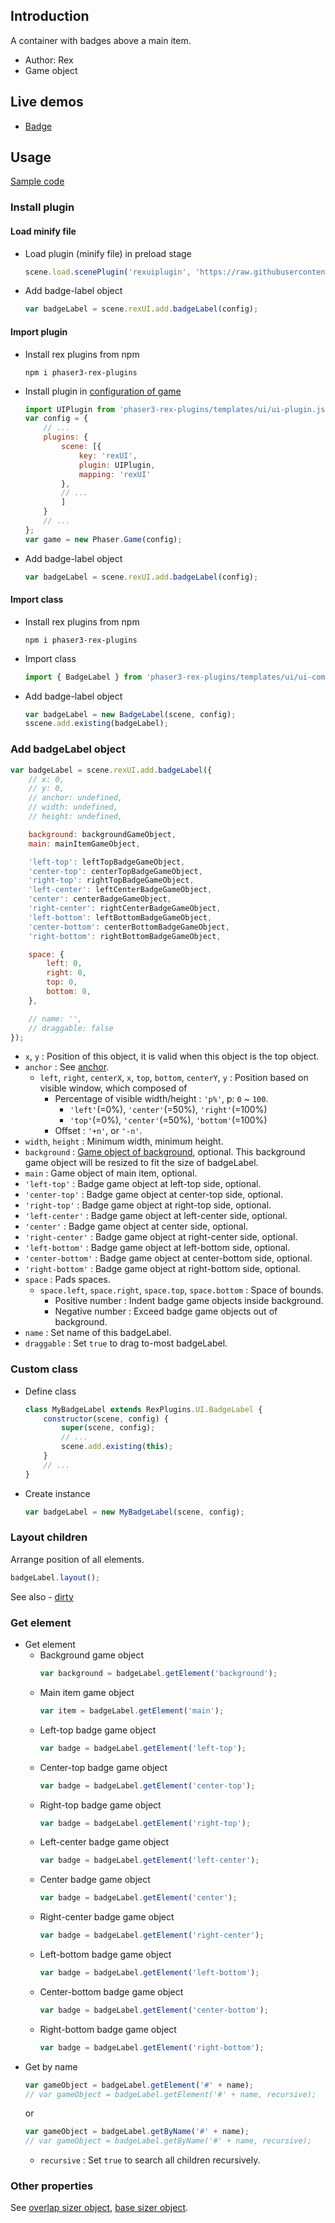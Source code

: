 ## Introduction

A container with badges above a main item.

- Author: Rex
- Game object

## Live demos

- [Badge](https://codepen.io/rexrainbow/pen/GRWWbdg)

## Usage

[Sample code](https://github.com/rexrainbow/phaser3-rex-notes/tree/master/examples/ui-badgeLabel)

### Install plugin

#### Load minify file

- Load plugin (minify file) in preload stage
    ```javascript
    scene.load.scenePlugin('rexuiplugin', 'https://raw.githubusercontent.com/rexrainbow/phaser3-rex-notes/master/dist/rexuiplugin.min.js', 'rexUI', 'rexUI');
    ```
- Add badge-label object
    ```javascript
    var badgeLabel = scene.rexUI.add.badgeLabel(config);
    ```

#### Import plugin

- Install rex plugins from npm
    ```
    npm i phaser3-rex-plugins
    ```
- Install plugin in [configuration of game](game.md#configuration)
    ```javascript
    import UIPlugin from 'phaser3-rex-plugins/templates/ui/ui-plugin.js';
    var config = {
        // ...
        plugins: {
            scene: [{
                key: 'rexUI',
                plugin: UIPlugin,
                mapping: 'rexUI'
            },
            // ...
            ]
        }
        // ...
    };
    var game = new Phaser.Game(config);
    ```
- Add badge-label object
    ```javascript
    var badgeLabel = scene.rexUI.add.badgeLabel(config);
    ```

#### Import class

- Install rex plugins from npm
    ```
    npm i phaser3-rex-plugins
    ```
- Import class
    ```javascript
    import { BadgeLabel } from 'phaser3-rex-plugins/templates/ui/ui-components.js';
    ```
- Add badge-label object
    ```javascript    
    var badgeLabel = new BadgeLabel(scene, config);
    sscene.add.existing(badgeLabel);
    ```

### Add badgeLabel object

```javascript
var badgeLabel = scene.rexUI.add.badgeLabel({
    // x: 0,
    // y: 0,
    // anchor: undefined,
    // width: undefined,
    // height: undefined,

    background: backgroundGameObject,
    main: mainItemGameObject,

    'left-top': leftTopBadgeGameObject,
    'center-top': centerTopBadgeGameObject,
    'right-top': rightTopBadgeGameObject,
    'left-center': leftCenterBadgeGameObject,
    'center': centerBadgeGameObject,
    'right-center': rightCenterBadgeGameObject,
    'left-bottom': leftBottomBadgeGameObject,
    'center-bottom': centerBottomBadgeGameObject,
    'right-bottom': rightBottomBadgeGameObject,

    space: {
        left: 0,
        right: 0,
        top: 0,
        bottom: 0,
    },

    // name: '',
    // draggable: false
});
```

- `x`, `y` : Position of this object, it is valid when this object is the top object.
- `anchor` : See [anchor](anchor.md#create-instance).
    - `left`, `right`, `centerX`, `x`, `top`, `bottom`, `centerY`, `y` : Position based on visible window, which composed of
        - Percentage of visible width/height : `'p%'`, p: `0` ~ `100`.
            - `'left'`(=0%), `'center'`(=50%), `'right'`(=100%)
            - `'top'`(=0%), `'center'`(=50%), `'bottom'`(=100%)
        - Offset : `'+n'`, or `'-n'`.
- `width`, `height` : Minimum width, minimum height.
- `background` : [Game object of background](ui-basesizer.md#background), optional. This background game object will be resized to fit the size of badgeLabel.
- `main` : Game object of main item, optional.
- `'left-top'` : Badge game object at left-top side, optional.
- `'center-top'` : Badge game object at center-top side, optional.
- `'right-top'` : Badge game object at right-top side, optional.
- `'left-center'` : Badge game object at left-center side, optional.
- `'center'` : Badge game object at center side, optional.
- `'right-center'` : Badge game object at right-center side, optional.
- `'left-bottom'` : Badge game object at left-bottom side, optional.
- `'center-bottom'` : Badge game object at center-bottom side, optional.
- `'right-bottom'` : Badge game object at right-bottom side, optional.
- `space` : Pads spaces.
    - `space.left`, `space.right`, `space.top`, `space.bottom` : Space of bounds.
        - Positive number : Indent badge game objects inside background.
        - Negative number : Exceed badge game objects out of background.
- `name` : Set name of this badgeLabel.
- `draggable` : Set `true` to drag to-most badgeLabel.

### Custom class

- Define class
    ```javascript
    class MyBadgeLabel extends RexPlugins.UI.BadgeLabel {
        constructor(scene, config) {
            super(scene, config);
            // ...
            scene.add.existing(this);
        }
        // ...
    }
    ```
- Create instance
    ```javascript
    var badgeLabel = new MyBadgeLabel(scene, config);
    ```

### Layout children

Arrange position of all elements.

```javascript
badgeLabel.layout();
```

See also - [dirty](ui-basesizer.md#dirty)

### Get element

- Get element
    - Background game object
        ```javascript
        var background = badgeLabel.getElement('background');
        ```
    - Main item game object
        ```javascript
        var item = badgeLabel.getElement('main');
        ```
    - Left-top badge game object
        ```javascript
        var badge = badgeLabel.getElement('left-top');
        ```
    - Center-top badge game object
        ```javascript
        var badge = badgeLabel.getElement('center-top');
        ```
    - Right-top badge game object
        ```javascript
        var badge = badgeLabel.getElement('right-top');
        ```
    - Left-center badge game object
        ```javascript
        var badge = badgeLabel.getElement('left-center');
        ```
    - Center badge game object
        ```javascript
        var badge = badgeLabel.getElement('center');
        ```
    - Right-center badge game object
        ```javascript
        var badge = badgeLabel.getElement('right-center');
        ```        
    - Left-bottom badge game object
        ```javascript
        var badge = badgeLabel.getElement('left-bottom');
        ```
    - Center-bottom badge game object
        ```javascript
        var badge = badgeLabel.getElement('center-bottom');
        ```
    - Right-bottom badge game object
        ```javascript
        var badge = badgeLabel.getElement('right-bottom');
        ```
- Get by name
    ```javascript
    var gameObject = badgeLabel.getElement('#' + name);
    // var gameObject = badgeLabel.getElement('#' + name, recursive);
    ```
    or
    ```javascript
    var gameObject = badgeLabel.getByName('#' + name);
    // var gameObject = badgeLabel.getByName('#' + name, recursive);
    ```
    - `recursive` : Set `true` to search all children recursively.

### Other properties

See [overlap sizer object](ui-overlapsizer.md), [base sizer object](ui-basesizer.md).